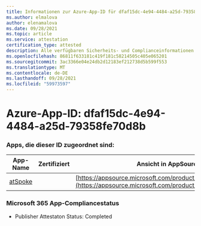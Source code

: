 ```yaml
---
title: Informationen zur Azure-App-ID für dfaf15dc-4e94-4484-a25d-79358fe70d8b
ms.author: elmalova
author: elenamalova
ms.date: 09/28/2021
ms.topic: article
ms.service: attestation
certification_type: attested
description: Alle verfügbaren Sicherheits- und Complianceinformationen für dfaf15dc-4e94-4484-a25d-79358fe70d8b.
ms.openlocfilehash: 86811f633181c419f181c58214505c405e065201
ms.sourcegitcommit: 3ac3366e04e24db2d12183ef212738d5b599f553
ms.translationtype: MT
ms.contentlocale: de-DE
ms.lasthandoff: 09/28/2021
ms.locfileid: "59973597"
---
```

# <a name="azure-app-id-dfaf15dc-4e94-4484-a25d-79358fe70d8b"></a>Azure-App-ID: dfaf15dc-4e94-4484-a25d-79358fe70d8b


### <a name="apps-associated-with-this-id"></a>Apps, die dieser ID zugeordnet sind:
| **App-Name** | **Zertifiziert** | **Ansicht in AppSource** |
|--------------|---------------|-----------------------|
| [atSpoke](https://docs.microsoft.com/microsoft-365-app-certification/forward/WA200001454) |  | [https://appsource.microsoft.com/product/office/WA200001454](https://appsource.microsoft.com/product/office/WA200001454) |

### <a name="microsoft-365-app-compliance-status"></a>Microsoft 365 App-Compliancestatus
- Publisher Attestaton Status: Completed
